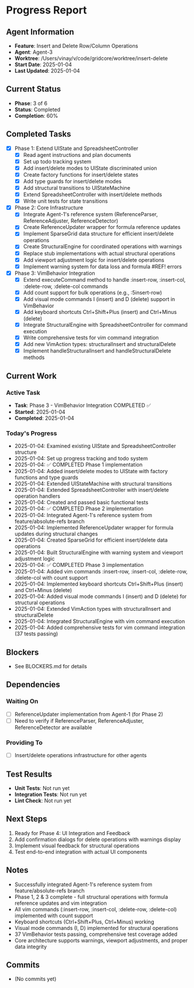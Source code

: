 # Progress Report

## Agent Information
- **Feature**: Insert and Delete Row/Column Operations
- **Agent**: Agent-3
- **Worktree**: /Users/vinay/v/code/gridcore/worktree/insert-delete
- **Start Date**: 2025-01-04
- **Last Updated**: 2025-01-04

## Current Status
- **Phase**: 3 of 6 
- **Status**: Completed
- **Completion**: 60%

## Completed Tasks
- [x] Phase 1: Extend UIState and SpreadsheetController
  - [x] Read agent instructions and plan documents
  - [x] Set up todo tracking system
  - [x] Add insert/delete modes to UIState discriminated union
  - [x] Create factory functions for insert/delete states
  - [x] Add type guards for insert/delete modes
  - [x] Add structural transitions to UIStateMachine
  - [x] Extend SpreadsheetController with insert/delete methods
  - [x] Write unit tests for state transitions
- [x] Phase 2: Core Infrastructure
  - [x] Integrate Agent-1's reference system (ReferenceParser, ReferenceAdjuster, ReferenceDetector)
  - [x] Create ReferenceUpdater wrapper for formula reference updates
  - [x] Implement SparseGrid data structure for efficient insert/delete operations
  - [x] Create StructuralEngine for coordinated operations with warnings
  - [x] Replace stub implementations with actual structural operations
  - [x] Add viewport adjustment logic for insert/delete operations
  - [x] Implement warning system for data loss and formula #REF! errors
- [x] Phase 3: VimBehavior Integration
  - [x] Extend executeCommand method to handle :insert-row, :insert-col, :delete-row, :delete-col commands
  - [x] Add count support for bulk operations (e.g., :5insert-row)
  - [x] Add visual mode commands I (insert) and D (delete) support in VimBehavior
  - [x] Add keyboard shortcuts Ctrl+Shift+Plus (insert) and Ctrl+Minus (delete)
  - [x] Integrate StructuralEngine with SpreadsheetController for command execution
  - [x] Write comprehensive tests for vim command integration
  - [x] Add new VimAction types: structuralInsert and structuralDelete
  - [x] Implement handleStructuralInsert and handleStructuralDelete methods

## Current Work
### Active Task
- **Task**: Phase 3 - VimBehavior Integration COMPLETED ✅
- **Started**: 2025-01-04
- **Completed**: 2025-01-04

### Today's Progress
- 2025-01-04: Examined existing UIState and SpreadsheetController structure
- 2025-01-04: Set up progress tracking and todo system
- 2025-01-04: ✅ COMPLETED Phase 1 implementation
- 2025-01-04: Added insert/delete modes to UIState with factory functions and type guards
- 2025-01-04: Extended UIStateMachine with structural transitions
- 2025-01-04: Extended SpreadsheetController with insert/delete operation handlers
- 2025-01-04: Created and passed basic functional tests
- 2025-01-04: ✅ COMPLETED Phase 2 implementation  
- 2025-01-04: Integrated Agent-1's reference system from feature/absolute-refs branch
- 2025-01-04: Implemented ReferenceUpdater wrapper for formula updates during structural changes
- 2025-01-04: Created SparseGrid for efficient insert/delete data operations
- 2025-01-04: Built StructuralEngine with warning system and viewport adjustment logic
- 2025-01-04: ✅ COMPLETED Phase 3 implementation
- 2025-01-04: Added vim commands :insert-row, :insert-col, :delete-row, :delete-col with count support
- 2025-01-04: Implemented keyboard shortcuts Ctrl+Shift+Plus (insert) and Ctrl+Minus (delete)
- 2025-01-04: Added visual mode commands I (insert) and D (delete) for structural operations
- 2025-01-04: Extended VimAction types with structuralInsert and structuralDelete
- 2025-01-04: Integrated StructuralEngine with vim command execution
- 2025-01-04: Added comprehensive tests for vim command integration (37 tests passing)

## Blockers
- See BLOCKERS.md for details

## Dependencies
### Waiting On
- [ ] ReferenceUpdater implementation from Agent-1 (for Phase 2)
- [ ] Need to verify if ReferenceParser, ReferenceAdjuster, ReferenceDetector are available

### Providing To
- [ ] Insert/delete operations infrastructure for other agents

## Test Results
- **Unit Tests**: Not run yet
- **Integration Tests**: Not run yet
- **Lint Check**: Not run yet

## Next Steps
1. Ready for Phase 4: UI Integration and Feedback
2. Add confirmation dialogs for delete operations with warnings display
3. Implement visual feedback for structural operations
4. Test end-to-end integration with actual UI components

## Notes
- Successfully integrated Agent-1's reference system from feature/absolute-refs branch
- Phase 1, 2 & 3 complete - full structural operations with formula reference updates and vim integration
- All vim commands (:insert-row, :insert-col, :delete-row, :delete-col) implemented with count support
- Keyboard shortcuts (Ctrl+Shift+Plus, Ctrl+Minus) working
- Visual mode commands (I, D) implemented for structural operations
- 37 VimBehavior tests passing, comprehensive test coverage added
- Core architecture supports warnings, viewport adjustments, and proper data integrity

## Commits
- (No commits yet)